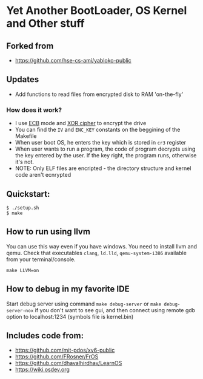 # Yet Another BootLoader, OS Kernel and Other stuff

## Forked from
* https://github.com/hse-cs-ami/yabloko-public

## Updates
* Add functions to read files from encrypted disk to RAM 'on-the-fly'

### How does it work?
* I use [ECB](https://en.wikipedia.org/wiki/Block_cipher_mode_of_operation#Electronic_codebook_(ECB)) mode and [XOR cipher](https://en.wikipedia.org/wiki/XOR_cipher) to encrypt the drive
* You can find the `IV` and `ENC_KEY` constants on the beggining of the Makefile
* When user boot OS, he enters the key which is stored in `cr3` register
* When user wants to run a program, the code of program decrypts using the key entered by the user. If the key right, the program runs, otherwise it's not.
* NOTE: Only ELF files are encripted - the directory structure and kernel code aren't ecnrypted

## Quickstart:
```
$ ./setup.sh
$ make
```
## How to run using llvm

You can use this way even if you have windows. You need to install llvm and qemu. 
Check that executables `clang`, `ld.lld`, `qemu-system-i386` available from your terminal/console.

```
make LLVM=on
```

## How to debug in my favorite IDE

Start debug server using command `make debug-server` or `make debug-server-nox` if you don't want to see gui, and 
then connect using remote gdb option to localhost:1234 (symbols file is kernel.bin)

## Includes code from:
* https://github.com/mit-pdos/xv6-public
* https://github.com/FRosner/FrOS
* https://github.com/dhavalhirdhav/LearnOS
* https://wiki.osdev.org
